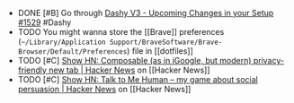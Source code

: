 - DONE [#B] Go through [Dashy V3 - Upcoming Changes in your Setup #1529](https://github.com/Lissy93/dashy/discussions/1529) #Dashy
- TODO You might wanna store the [[Brave]] preferences (`~/Library/Application Support/BraveSoftware/Brave-Browser/Default/Preferences`) file in [[dotfiles]]
- TODO [#C] [Show HN: Composable (as in iGoogle, but modern) privacy-friendly new tab | Hacker News](https://news.ycombinator.com/item?id=40084543) on [[Hacker News]]
- TODO [#C] [Show HN: Talk to Me Human – my game about social persuasion | Hacker News](https://news.ycombinator.com/item?id=40091379) on [[Hacker News]]